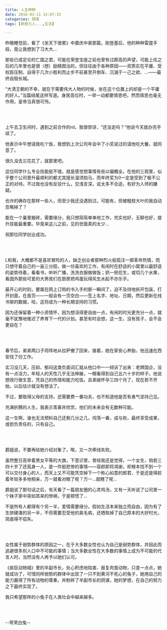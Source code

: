 ```yaml
---
title: 人生种种
date: 2016-03-11 15:07:33
categories: 随笔
tags: [斯是凡人...,生活]

---
```

昨晚睡觉前，看了《坐天下很累》中嘉庆中衰那篇，刚登基后，他的种种雷霆手段，竟让我想到了习大大...

那些已成定论的亡国之君，可能在荣登宝座之前也曾有过颇高的声望，可能上任之后的几年里也是很（想）励精图治的，但往往由于各种原因——资质实在平庸、受权臣压制、自得于几次小胜利而止步不前甚至开倒车、沉溺于一己之欲、...——最终自毁长城。

“大清王朝的不幸，就在于需要伟大人物的时候，坐在这个位置上的却是一个平庸的好人。”当篇结尾这样写道。身居高位时，一举一动都要慎思吧，然而慎思也毫无作用，皇帝当真很可怜。

<br /><br />

上午去卫生间时，遇到之前合作的rd，我很惊讶，“还没走吗？”他说今天就办完手续了。

他表示中午想请我吃个饭，我想到上次公司年会中了小奖说过的请他吃大餐，就同意了。

很久没去兰花花了，就那里吧。

这位同学什么专业技能挺不错，就是感觉想事情有些以偏概全。在他的三观里，似乎整个公司晋升最顺利的都尤其擅长溜须拍马，而年终奖为0一定是受到了极不公正的对待。不过我也没有反驳什么，交浅言深，说太多不合适，有好为人师的嫌疑。

也许的确存在那样一些人，但至少我还没遇到过。可能有，但被粗枝大叶的我自动忽略掉了？

能在一个巢里搬砖，需要缘分，我只想简简单单地工作，充实也好，无聊也好，提升技能最重要。毕竟来这儿之前，见的世面真的太少…

祝那位同学创业成功。

<br /><br />

L和我，大概都不是喜欢冒险的人，缺乏创业者那种烈火般孤注一掷革命热情，而只想守着自己的一亩三分田，做一份喜欢的工作，有闲时在舒适的小窝里以最舒适的姿势待着，看看书，听听广播，洗洗衣服做做饭；抓一把花生，或切几个水果，看国外那些可爱的大男孩们在厨房把鸡蛋玩得风生水起不亦乐乎。

最开心的时刻，要属在网上订购的书入手的那一瞬间了，迫不及待地拆开包装，打开封面，在首页——一般会有一页空白——签上名字、地址、日期，然后更新在线书架的数据，哈，这将成为一种长期坚持的习惯。

因为还保留着一种小资情怀，因为想活得更自由一点，有闲的时光更充分一点，就毫不犹豫地推迟了养育下一代的计划。甚至有时会想，这一生，没有孩子，会不会更自在？

<br /><br />

春节后，弟弟两口子将阵地从拉萨撤了回来，接着，她在家安心养胎，他迅速在西安找了份工作。

实习没几天，压抑、郁闷这类负面词汇就从他口中一一倾诉了出来：老牌国企，没有一点活力，年轻人的天性几乎无法伸展，一眼看得到自己五六十岁的样子。他说想改行做生意，凭自己的热情和能力吃饭。且弟媳怀孕三四个月了，现在若不开始，以后估计就没有想法了。

不过，要取得父母的支持，还需要费一番功夫，也不知道他是否有勇气坚持己见。

充满折腾的人生，我表示羡慕并欣赏，他们的未来会有无数种可能。

这一生啊，谁也无法预料自己还剩几分之几，闯荡一番，成与败，最终享受成果，或担负责任的，只有自己。

<br /><br />

爵姐说，不要再给她介绍对象了。唉，又一次牵线失败。

虽然整日高举着男女平等的大旗，下意识里，曾经我还是觉得，一个女生，倘若三四十岁了还孤身一人，是一件挺悲惨的事情——容颜即将凋谢，却根本找不到一个可以交付身心的人，而天上又不可能凭空掉下一个称心如意的郎君，于是还是得趁着年轻多多地相亲，万一就看对眼了呢？万一…就瞎了呢...

爵姐说了那句话之后，有天看了一篇朋友圈的心灵鸡汤，又有一天听说了公司里一个妹子家中突如其来的惨祸，于是顿悟了...

不是所有人都得有个另一半，爱情需要缘分。假如生活本来独立而自由，因为有了生拼硬凑的另一半，不但需要忍受他的臭毛病，还牺牲掉了自己原本的大好时光，简直得不偿失。

<br /><br />

女性属于弱势群体的原因之一，在于大多数女性也认为自己是弱势群体，并因此而逃避很多别人口中不可能的事情；当大多数女性在大多数的事情上成为不可能的代言人时，当然没有人再予以她们认可。

《疯狂动物城》里的羊副市长，处心积虑地陷害、报复肉食动物，只差一点点，她就成功了，可惜同样弱势的群体中出现了一只不到黄河不死心的兔子，她用自己的能力赢得了所有动物的尊重，并粉碎了羊副市长的阴谋，她的梦想，在自己的努力之下最终实现了。

我只希望那样的小兔子在人类社会中越来越多。

<br /><br />

--茕茕白兔--
